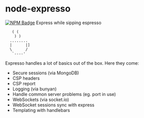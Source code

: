 # node-expresso
[![NPM Badge](https://nodei.co/npm/expresso-server.png?downloads=true&stars=true)](https://npmjs.org/package/expresso-server)
Express while sipping espresso
```
   ( (
    ) )
  ........
  |      |]
  \      /
   `----'
```

Expresso handles a lot of basics out of the box. Here they come:
 - Secure sessions (via MongoDB)
 - CSP headers
 - CSP report
 - Logging (via bunyan)
 - Handle common server problems (eg. port in use)
 - WebSockets (via socket.io)
 - WebSocket sessions sync with express
 - Templating with handlebars
